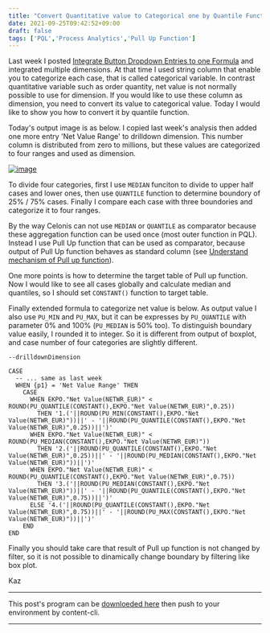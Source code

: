 ```yaml
---
title: "Convert Quantitative value to Categorical one by Quantile Function"
date: 2021-09-25T09:42:52+09:00
draft: false
tags: ['PQL','Process Analytics','Pull Up Function']
---
```


Last week I posted [Integrate Button Dropdown Entries to one Formula](../2021-09-18-integrate-button-dropdown-entries-to-one-formula/) and integrated multiple dimensions. At that time I used string column that enable you to categorize each case, that is called categorical variable. In contrast quantitative variable such as order quantity, net value is not normally possible to use for dimension. If you would like to use these column as dimension, you need to convert its value to categorical value. Today I would like to show you how to convert it by quantile function.

Today's output image is as below. I copied last week's analysis then added one more entry 'Net Value Range' to drilldown dimension. This number column is distributed from zero to millions, but these values are categorized to four ranges and used as dimension.

[![image](https://user-images.githubusercontent.com/67397583/134751598-813fae95-5d56-4c6f-a781-babaa67ac98a.png)](https://user-images.githubusercontent.com/67397583/134751598-813fae95-5d56-4c6f-a781-babaa67ac98a.png)

To divide four categories, first I use `MEDIAN` funciton to divide to upper half cases and lower ones, then use `QUANTILE` function to determine boundory of 25% / 75% cases. Finally I compare each case with three boundories and categorize it to four ranges.

By the way Celonis can not use `MEDIAN` or `QUANTILE` as comparator because these aggregation function can be used once (most outer function in PQL). Instead I use Pull Up function that can be used as comparator, because output of Pull Up function behaves as standard column (see [Understand mechanism of Pull up function](../2021-05-15-understand-mechanism-of-pull-up-function/)).

One more points is how to determine the target table of Pull up function. Now I would like to see all cases globally and calculate median and quantiles, so I should set `CONSTANT()` function to target table.

Finally extended formula to categorize net value is below. As output value I also use `PU_MIN` and `PU_MAX`, but it can be expresses by `PU_QUANTILE` with parameter 0% and 100% (`PU_MEDIAN` is 50% too). To distinguish boundary value easily, I rounded it to integer. So it is different from output of boxplot, and case number of four categories are slightly different.

```
--drilldownDimension

CASE
  -- ... same as last week
  WHEN {p1} = 'Net Value Range' THEN 
    CASE
      WHEN EKPO."Net Value(NETWR_EUR)" < ROUND(PU_QUANTILE(CONSTANT(),EKPO."Net Value(NETWR_EUR)",0.25))
        THEN '1.('||ROUND(PU_MIN(CONSTANT(),EKPO."Net Value(NETWR_EUR)"))||' - '||ROUND(PU_QUANTILE(CONSTANT(),EKPO."Net Value(NETWR_EUR)",0.25))||')'
      WHEN EKPO."Net Value(NETWR_EUR)" < ROUND(PU_MEDIAN(CONSTANT(),EKPO."Net Value(NETWR_EUR)"))
        THEN '2.('||ROUND(PU_QUANTILE(CONSTANT(),EKPO."Net Value(NETWR_EUR)",0.25))||' - '||ROUND(PU_MEDIAN(CONSTANT(),EKPO."Net Value(NETWR_EUR)"))||')'
      WHEN EKPO."Net Value(NETWR_EUR)" < ROUND(PU_QUANTILE(CONSTANT(),EKPO."Net Value(NETWR_EUR)",0.75)) 
        THEN '3.('||ROUND(PU_MEDIAN(CONSTANT(),EKPO."Net Value(NETWR_EUR)"))||' - '||ROUND(PU_QUANTILE(CONSTANT(),EKPO."Net Value(NETWR_EUR)",0.75))||')'
      ELSE '4.('||ROUND(PU_QUANTILE(CONSTANT(),EKPO."Net Value(NETWR_EUR)",0.75))||' - '||ROUND(PU_MAX(CONSTANT(),EKPO."Net Value(NETWR_EUR)"))||')'
    END
END 
```

Finally you should take care that result of Pull up function is not changed by filter, so it is not possible to dinamically change boundary by filtering like box plot.

Kaz

---

This post's program can be [downloeded here](../../examples/p2p_analysis_20210925.json) then push to your environment by content-cli.

---


